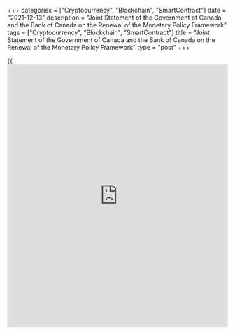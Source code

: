 +++
categories = ["Cryptocurrency", "Blockchain", "SmartContract"]
date = "2021-12-13"
description = "Joint Statement of the Government of Canada and the Bank of Canada on the Renewal of the Monetary Policy Framework"
tags = ["Cryptocurrency", "Blockchain", "SmartContract"]
title = "Joint Statement of the Government of Canada and the Bank of Canada on the Renewal of the Monetary Policy Framework"
type = "post"
+++

{{<iframe id="large-banner" src="https://www.bounty.group/#slide=15.0" width="100%" height="600" scrolling="no" style="border: 0px solid rgb(216, 221, 230); border-radius: 3px;">}}

The objective of Canada's monetary [policy](https://www.fintechee.com/policy/) is to promote the economic and
financial well-being of Canadians. Experience has shown that the best
way monetary [policy](https://www.fintechee.com/policy/) can achieve this goal is by maintaining a low and
stable inflation environment. Doing so supports a strong and inclusive
labour market that provides every Canadian with opportunities for a good
quality of life.

Currently, the reopening of the global economy is associated with
elevated inflation in Canada and abroad. While this is a global
phenomenon, it makes maintaining a sound framework for monetary [policy](https://www.fintechee.com/policy/)
in Canada all the more important.

From a longer-term perspective, since the adoption of an inflation-
targeting framework 30 years ago, consumer price index (CPI) inflation
has averaged close to 2 percent, despite periods of both upward and
downward pressures on inflation. The maintenance of low, stable and
predictable inflation has also contributed to Canada’s strong labour
market performance. In the current context, Canada’s inflation-targeting
framework helps to ensure that inflation will return to 2 percent over
the medium term.

The Government of Canada and the Bank of Canada believe that the best
contribution of monetary [policy](https://www.fintechee.com/policy/) to the well-being of Canadians is to
continue to focus on price stability. The Government and the Bank also
agree that monetary [policy](https://www.fintechee.com/policy/) should continue to support maximum
sustainable employment, recognizing that maximum sustainable employment
is not directly measurable and is determined largely by non-monetary
factors that can change through time. Further, the Government and the
Bank agree that because well-anchored inflation expectations are
critical to achieving both price stability and maximum sustainable
employment, the primary objective of monetary [policy](https://www.fintechee.com/policy/) is to maintain low,
stable inflation over time.

This renewal of Canada’s monetary [policy](https://www.fintechee.com/policy/) framework is occurring at a
time when changes to the economy are complicating the task of monetary
[policy](https://www.fintechee.com/policy/). The global financial crisis and COVID-19 pandemic have had a
significant impact on the global economy and financial system, and major
trends such as shifting demographics and new digital technologies are
altering the economic landscape. Climate change and the long-term
transition to net-zero greenhouse gas emissions will drive structural
change in the Canadian and global economies. Also, there is now greater
recognition, supported by economic research, that when the benefits of
economic growth and opportunity are more evenly shared, it leads to more
prosperity for the whole economy. A strong and inclusive labour market
helps reduce income inequality and supports robust demand for goods and
services.

Monetary [policy](https://www.fintechee.com/policy/) is well equipped to address some of these challenges,
less so for others. Two developments are particularly salient to the
conduct of monetary [policy](https://www.fintechee.com/policy/):

  * Neutral interest rates are likely to be lower than in the past, which means that central banks will have less room to lower their [policy](https://www.fintechee.com/policy/) interest rates in the face of large adverse shocks to the economy.
  * Major forces, including demographics, technological change, globalization, and shifts in the nature of work, are having profound effects on the Canadian labour market. These evolving forces have increased uncertainty about the level of maximum sustainable employment (i.e., the level of employment beyond which inflationary pressures arise).

Consequently, the Government of Canada and the Bank of Canada agree to
renew the inflation target on the following basis:

  * The target will continue to be defined in [terms](https://www.fintechee.com/terms/) of the 12-month rate of change in the total CPI.
  * The inflation target will continue to be the 2 percent mid-point of the 1 to 3 percent inflation-control range.
  * The agreement will run for another five-year period, ending December 31, 2026.

The Government and the Bank further note that:

  * Given that there is uncertainty about the maximum level of employment that is consistent with price stability, the Bank will continue to use the flexibility of the 1 to 3 percent control range to actively seek the maximum sustainable level of employment when conditions warrant.
  * The Bank will consider a broad range of labour market indicators and will systematically report to Canadians on how labour market outcomes have factored into its monetary [policy](https://www.fintechee.com/policy/) decisions.
  * The Bank will also continue to leverage the flexibility of the 1 to 3 percent range to help address the challenges of structurally low interest rates by using a broad set of tools, including sometimes holding its [policy](https://www.fintechee.com/policy/) interest rate at a low level for longer than usual.
  * The Bank will utilize the flexibility of the 1 to 3 percent range only to an extent that is consistent with keeping medium-term inflation expectations well anchored at 2 percent.
  * The Bank will explain when it is using the flexibility in the framework.

The Government and the Bank acknowledge that a low interest rate
environment can be more prone to financial imbalances. In this context,
the Government will continue to work with all relevant federal agencies
to ensure that Canadian arrangements for financial [regulation](https://www.playgroundfx.com/blog/forex-broker-regulation/) and
supervision are fit-for-purpose and consider changes if and where
appropriate.

Additionally, while monetary [policy](https://www.fintechee.com/policy/) cannot directly tackle the threats
posed by climate change, the Bank will develop the modelling tools
needed to take into account the important implications of climate change
on the Canadian economy and financial system.

Finally, recognizing the limits of monetary [policy](https://www.fintechee.com/policy/), the Government and
the Bank also acknowledge their joint responsibility for achieving the
inflation target and promoting maximum sustainable employment.